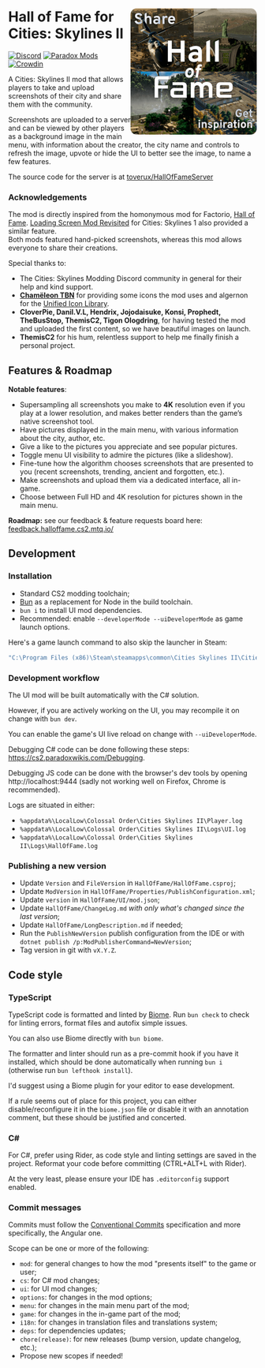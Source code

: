 # ﻿<img src="logo.png" alt="Hall of Fame logo" align="right" style="width: 256px">Hall of Fame for Cities: Skylines II

[![Discord](https://img.shields.io/badge/Discord-@toverux-5865f2?logo=discord&logoColor=white)](https://discord.gg/SsshDVq2Zj)
[![Paradox Mods](https://img.shields.io/badge/Paradox_Mods-Hall_of_Fame-5abe41)](https://mods.paradoxplaza.com/mods/90641/Windows)
[![Crowdin](https://badges.crowdin.net/halloffame-cs2/localized.svg)](https://crowdin.com/project/halloffame-cs2)

A Cities: Skylines II mod that allows players to take and upload screenshots of their city and share
them with the community.

Screenshots are uploaded to a server and can be viewed by other players as a background image in the
main menu, with information about the creator, the city name and controls to refresh the image,
upvote or hide the UI to better see the image, to name a few features.

The source code for the server is at
[toverux/HallOfFameServer](https://github.com/toverux/HallOfFameServer)

### Acknowledgements

The mod is directly inspired from the homonymous mod for Factorio,
[Hall of Fame](https://mods.factorio.com/mod/HallOfFame).
[Loading Screen Mod Revisited](https://steamcommunity.com/sharedfiles/filedetails/?id=2858591409)
for Cities: Skylines 1 also provided a similar feature.<br>
Both mods featured hand-picked screenshots, whereas this mod allows everyone to share their
creations.

Special thanks to:

- The Cities: Skylines Modding Discord community in general for their help and kind support.
- **[Chamëleon TBN](https://linktr.ee/chameleon_tbn)** for providing some icons the mod uses and algernon for the
  [Unified Icon Library](https://github.com/algernon-A/UnifiedIconLibrary).
- **CloverPie, Danil.V.L, Hendrix, Jojodaisuke, Konsi, Prophedt, TheBusStop, ThemisC2, Tigon
  Ologdring**, for having tested the mod and uploaded the first content, so we have beautiful images
  on launch.
- **ThemisC2** for his hum, relentless support to help me finally finish a personal project.

## Features & Roadmap

**Notable features**:

- Supersampling all screenshots you make to **4K** resolution even if you play at a lower
  resolution, and makes better renders than the game’s native screenshot tool.
- Have pictures displayed in the main menu, with various information about the city, author, etc.
- Give a like to the pictures you appreciate and see popular pictures.
- Toggle menu UI visibility to admire the pictures (like a slideshow).
- Fine-tune how the algorithm chooses screenshots that are presented to you (recent screenshots,
  trending, ancient and forgotten, etc.).
- Make screenshots and upload them via a dedicated interface, all in-game.
- Choose between Full HD and 4K resolution for pictures shown in the main menu.

**Roadmap:** see our feedback & feature requests board here:
[feedback.halloffame.cs2.mtq.io/](https://feedback.halloffame.cs2.mtq.io)

## Development

### Installation

- Standard CS2 modding toolchain;
- [Bun](https://bun.sh) as a replacement for Node in the build toolchain.
- `bun i` to install UI mod dependencies.
- Recommended: enable `--developerMode --uiDeveloperMode` as game launch options.

Here's a game launch command to also skip the launcher in Steam:

```sh
"C:\Program Files (x86)\Steam\steamapps\common\Cities Skylines II\Cities2.exe" %command% --developerMode --uiDeveloperMode
```

### Development workflow

The UI mod will be built automatically with the C# solution.

However, if you are actively working on the UI, you may recompile it on change with `bun dev`.

You can enable the game's UI live reload on change with `--uiDeveloperMode`.

Debugging C# code can be done following these steps: https://cs2.paradoxwikis.com/Debugging.

Debugging JS code can be done with the browser's dev tools by opening http://localhost:9444 (sadly
not working well on Firefox, Chrome is recommended).

Logs are situated in either:

- `%appdata%\LocalLow\Colossal Order\Cities Skylines II\Player.log`
- `%appdata%\LocalLow\Colossal Order\Cities Skylines II\Logs\UI.log`
- `%appdata%\LocalLow\Colossal Order\Cities Skylines II\Logs\HallOfFame.log`

### Publishing a new version

- Update `Version` and `FileVersion` in `HallOfFame/HallOfFame.csproj`;
- Update `ModVersion` in `HallOfFame/Properties/PublishConfiguration.xml`;
- Update `version` in `HallOfFame/UI/mod.json`;
- Update `HallOfFame/ChangeLog.md` *with only what's changed since the last version*;
- Update `HallOfFame/LongDescription.md` if needed;
- Run the `PublishNewVersion` publish configuration from the IDE or with
  `dotnet publish /p:ModPublisherCommand=NewVersion`;
- Tag version in git with `vX.Y.Z`.

## Code style

### TypeScript

TypeScript code is formatted and linted by [Biome](https://biomejs.dev).
Run `bun check` to check for linting errors, format files and autofix simple issues.

You can also use Biome directly with `bun biome`.

The formatter and linter should run as a pre-commit hook if you have it installed,
which should be done automatically when running `bun i` (otherwise run `bun lefthook install`).

I'd suggest using a Biome plugin for your editor to ease development.

If a rule seems out of place for this project, you can either disable/reconfigure it in the
`biome.json` file or disable it with an annotation comment, but these should be justified and
concerted.

### C#

For C#, prefer using Rider, as code style and linting settings are saved in the project.
Reformat your code before committing (CTRL+ALT+L with Rider).

At the very least, please ensure your IDE has `.editorconfig` support enabled.

### Commit messages

Commits must follow the [Conventional Commits](https://www.conventionalcommits.org/en/v1.0.0)
specification and more specifically, the Angular one.

Scope can be one or more of the following:

- `mod`: for general changes to how the mod "presents itself" to the game or
  user;
- `cs`: for C# mod changes;
- `ui`: for UI mod changes;
- `options`: for changes in the mod options;
- `menu`: for changes in the main menu part of the mod;
- `game`: for changes in the in-game part of the mod;
- `i18n`: for changes in translation files and translations system;
- `deps`: for dependencies updates;
- `chore(release)`: for new releases (bump version, update changelog, etc.);
- Propose new scopes if needed!
